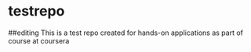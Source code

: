 # testrepo

##editing
This is a test repo created for hands-on applications as part of course at coursera
